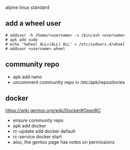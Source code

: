 alpine linux standard

## add a wheel user

```
# adduser -h /home/<username> -s /bin/ash <username>
# apk add sudo
# echo '%wheel ALL=(ALL) ALL' > /etc/sudoers.d/wheel
# adduser <username> wheel
```

## community repo

- apk add nano
- uncomment community repo in /etc/apk/repositories

## docker

https://wiki.gentoo.org/wiki/Docker#OpenRC

- ensure community repo
- apk add docker
- rc-update add docker default
- rc-service docker start
- also, the gentoo page has notes on permissions
